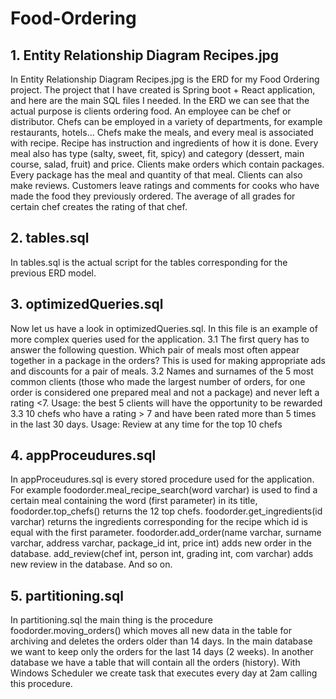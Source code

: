 # Food-Ordering

## 1. Entity Relationship Diagram Recipes.jpg
In Entity Relationship Diagram Recipes.jpg is the ERD for my Food Ordering project. The project that I have created is Spring boot + React application, and here are the main SQL files I needed. 
In the ERD we can see that the actual purpose is clients ordering food. An employee can be chef or distributor. Chefs can be employed in a variety of departments, for example restaurants, hotels... Chefs make the meals, and every meal is associated with recipe. Recipe has instruction and ingredients of how it is done. Every meal also has type (salty, sweet, fit, spicy) and category (dessert, main course, salad, fruit) and price. Clients make orders which contain packages. Every package has the meal and quantity of that meal. Clients can also make reviews. Customers leave ratings and comments for cooks who have made the food they previously ordered. The average of all grades for certain chef creates the rating of that chef.

## 2. tables.sql
In tables.sql is the actual script for the tables corresponding for the previous ERD model.

## 3. optimizedQueries.sql
Now let us have a look in optimizedQueries.sql. In this file is an example of more complex queries used for the application. 
3.1 The first query has to answer the following question. Which pair of meals most often appear together in a package in the orders? This is used for making appropriate ads and discounts for a pair of meals.
3.2 Names and surnames of the 5 most common clients (those who made the largest number of orders, for one order is considered one prepared meal and not a package) and never left a rating <7. Usage: the best 5 clients will have the opportunity to be rewarded
3.3 10 chefs who have a rating > 7 and have been rated more than 5 times in the last 30 days. Usage: Review at any time for the top 10 chefs

## 4. appProceudures.sql
In appProceudures.sql is every stored procedure used for the application.
For example
foodorder.meal_recipe_search(word varchar) is used to find a certain meal containing the word (first parameter) in its title,
foodorder.top_chefs() returns the 12 top chefs.
foodorder.get_ingredients(id varchar) returns the ingredients corresponding for the recipe which id is equal with the first parameter. 
foodorder.add_order(name varchar, surname varchar, address varchar, package_id int, price int) adds new order in the database. 
add_review(chef int, person int, grading int, com varchar) adds new review in the database. 
And so on.

## 5. partitioning.sql
In partitioning.sql the main thing is the procedure foodorder.moving_orders() which moves all new data in the table for archiving and deletes the orders older than 14 days. In the main database we want to keep only the orders for the last 14 days (2 weeks). In another database we have a table that will contain all the orders (history). With Windows Scheduler we create task that executes every day at 2am calling this procedure.

